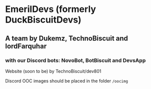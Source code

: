 # EmerilDevs (formerly DuckBiscuitDevs)

## A team by Dukemz, TechnoBiscuit and lordFarquhar

### with our Discord bots: NovoBot, BotBiscuit and DevsApp



Website (soon to be) by TechnoBiscuit/dev801

Discord OOC images should be placed in the folder `/oocimg`

